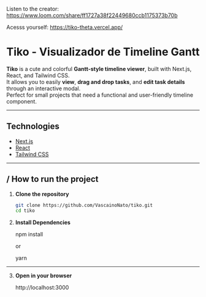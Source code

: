 Listen to the creator:
https://www.loom.com/share/ff1727a38f22449680ccb1175373b70b

Acesss yourself:
https://tiko-theta.vercel.app/

# Tiko - Visualizador de Timeline Gantt

**Tiko** is a cute and colorful **Gantt-style timeline viewer**, built with Next.js, React, and Tailwind CSS.  
It allows you to easily **view**, **drag and drop tasks**, and **edit task details** through an interactive modal.  
Perfect for small projects that need a functional and user-friendly timeline component.

---

## Technologies

- [Next.js](https://nextjs.org/)
- [React](https://reactjs.org/)
- [Tailwind CSS](https://tailwindcss.com/)

---

## / How to run the project

1. **Clone the repository**

   ```bash
   git clone https://github.com/VascainoNato/tiko.git
   cd tiko


   ```

2. **Install Dependencies**

   npm install

   or

   yarn

---

3. **Open in your browser**

   http://localhost:3000
